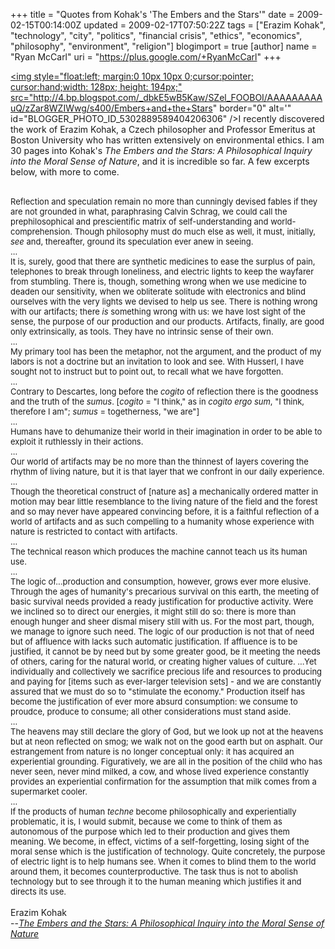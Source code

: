 +++
title = "Quotes from Kohak's 'The Embers and the Stars'"
date = 2009-02-15T00:14:00Z
updated = 2009-02-17T07:50:22Z
tags = ["Erazim Kohak", "technology", "city", "politics", "financial crisis", "ethics", "economics", "philosophy", "environment", "religion"]
blogimport = true
[author]
	name = "Ryan McCarl"
	uri = "https://plus.google.com/+RyanMcCarl"
+++

<a onblur="try {parent.deselectBloggerImageGracefully();} catch(e) {}" href="http://4.bp.blogspot.com/_dbkE5wB5Kaw/SZel_FOOBOI/AAAAAAAAAuQ/zZar8WZIWwg/s1600-h/Embers+and+the+Stars"><img style="float:left; margin:0 10px 10px 0;cursor:pointer; cursor:hand;width: 128px; height: 194px;" src="http://4.bp.blogspot.com/_dbkE5wB5Kaw/SZel_FOOBOI/AAAAAAAAAuQ/zZar8WZIWwg/s400/Embers+and+the+Stars" border="0" alt='" id="BLOGGER_PHOTO_ID_5302889589404206306" /></a>I recently discovered the work of Erazim Kohak, a Czech philosopher and Professor Emeritus at Boston University who has written extensively on environmental ethics.  I am 30 pages into Kohak's <span class="Apple-style-span" style="font-style: italic;">The Embers and the Stars: A Philosophical Inquiry into the Moral Sense of Nature</span>, and it is incredible so far.  A few excerpts below, with more to come.<div><br /><span class="Apple-style-span"  style="font-size:small;">Reflection and speculation remain no more than cunningly devised fables if they are not grounded in what, paraphrasing Calvin Schrag, we could call the prephilosophical and prescientific matrix of self-understanding and world-comprehension.  Though philosophy must do much else as well, it must, initially, </span><span class="Apple-style-span" style="font-style: italic;"><span class="Apple-style-span"  style="font-size:small;">see</span></span><span class="Apple-style-span"  style="font-size:small;"> and, thereafter, ground its speculation ever anew in seeing.</span></div><div><span class="Apple-style-span"  style="font-size:small;">...</span></div><div><span class="Apple-style-span"  style="font-size:small;">It is, surely, good that there are synthetic medicines to ease the surplus of pain, telephones to break through loneliness, and electric lights to keep the wayfarer from stumbling.  There is, though, something wrong when we use medicine to deaden our sensitivity, when we obliterate solitude with electronics and blind ourselves with the very lights we devised to help us see.  There is nothing wrong with our artifacts; there </span><span class="Apple-style-span" style="font-style: italic;"><span class="Apple-style-span"  style="font-size:small;">is </span></span><span class="Apple-style-span"  style="font-size:small;">something wrong with us: we have lost sight of the sense, the purpose of our production and our products.  Artifacts, finally, are good only extrinsically, as tools.  They have no intrinsic sense of their own.</span></div><div><span class="Apple-style-span"  style="font-size:small;">...</span></div><div><span class="Apple-style-span"  style="font-size:small;">My primary tool has been the metaphor, not the argument, and the product of my labors is not a doctrine but an invitation to look and see.  With Husserl, I have sought not to instruct but to point out, to recall what we have forgotten.</span></div><div><span class="Apple-style-span"  style="font-size:small;">...</span></div><div><span class="Apple-style-span"  style="font-size:small;">Contrary to Descartes, long before the </span><span class="Apple-style-span" style="font-style: italic;"><span class="Apple-style-span"  style="font-size:small;">cogito</span></span><span class="Apple-style-span"  style="font-size:small;"> of reflection there is the goodness and the truth of the </span><span class="Apple-style-span" style="font-style: italic;"><span class="Apple-style-span"  style="font-size:small;">sumus</span></span><span class="Apple-style-span"  style="font-size:small;">. [</span><span class="Apple-style-span" style="font-style: italic;"><span class="Apple-style-span"  style="font-size:small;">cogito </span></span><span class="Apple-style-span"  style="font-size:small;">= "I think," as in </span><span class="Apple-style-span" style="font-style: italic;"><span class="Apple-style-span"  style="font-size:small;">cogito ergo sum</span></span><span class="Apple-style-span"  style="font-size:small;">, "I think, therefore I am"; </span><span class="Apple-style-span" style="font-style: italic;"><span class="Apple-style-span"  style="font-size:small;">sumus </span></span><span class="Apple-style-span"  style="font-size:small;">= togetherness, "we are"]</span></div><div><span class="Apple-style-span"  style="font-size:small;">...</span></div><div><span class="Apple-style-span"  style="font-size:small;">Humans have to dehumanize their world in their imagination in order to be able to exploit it ruthlessly in their actions.</span></div><div><span class="Apple-style-span"  style="font-size:small;">...</span></div><div><span class="Apple-style-span"  style="font-size:small;">Our world of artifacts may be no more than the thinnest of layers covering the rhythm of living nature, but it is that layer that we confront in our daily experience.</span></div><div><span class="Apple-style-span"  style="font-size:small;">...</span></div><div><span class="Apple-style-span"  style="font-size:small;">Though the theoretical construct of [nature as] a mechanically ordered matter in motion may bear little resemblance to the living nature of the field and the forest and so may never have appeared convincing before, it is a faithful reflection of a world of artifacts and as such compelling to a humanity whose experience with nature is restricted to contact with artifacts.</span></div><div><span class="Apple-style-span"  style="font-size:small;">...</span></div><div><span class="Apple-style-span"  style="font-size:small;">The technical reason which produces the machine cannot teach us its human use.</span></div><div><span class="Apple-style-span"  style="font-size:small;">...</span></div><div><span class="Apple-style-span"  style="font-size:small;">The logic of...production and consumption, however, grows ever more elusive.  Through the ages of humanity's precarious survival on this earth, the meeting of basic survival needs provided a ready justification for productive activity.  Were we inclined so to direct our energies, it might still do so: there is more than enough hunger and sheer dismal misery still with us.  For the most part, though, we manage to ignore such need.  The logic of our production is not that of need but of affluence with lacks such automatic justification.  If affluence is to be justified, it cannot be by need but by some greater good, be it meeting the needs of others, caring for the natural world, or creating higher values of culture.  ...Yet individually and collectively we sacrifice precious life and resources to producing and paying for [items such as ever-larger television sets] - and we are constantly assured that we must do so to "stimulate the economy."  Production itself has become the justification of ever more absurd consumption: we consume to proudce, produce to consume; all other considerations must stand aside.</span></div><div><span class="Apple-style-span"  style="font-size:small;">...</span></div><div><span class="Apple-style-span"  style="font-size:small;">The heavens may still declare the glory of God, but we look up not at the heavens but at neon reflected on smog; we walk not on the good earth but on asphalt.  Our estrangement from nature is no longer conceptual only: it has acquired an experiential grounding.  Figuratively, we are all in the position of the child who has never seen, never mind milked, a cow, and whose lived experience constantly provides an experiential confirmation for the assumption that milk comes from a supermarket cooler.</span></div><div><span class="Apple-style-span"  style="font-size:small;">...</span></div><div><span class="Apple-style-span"  style="font-size:small;">If the products of human </span><span class="Apple-style-span" style="font-style: italic;"><span class="Apple-style-span"  style="font-size:small;">techne</span></span><span class="Apple-style-span"  style="font-size:small;"> become philosophically and experientially problematic, it is, I would submit, because we come to think of them as autonomous of the purpose which led to their production and gives them meaning.  We become, in effect, victims of a self-forgetting, losing sight of the moral sense which is the justification of technology.  Quite concretely, the purpose of electric light is to help humans see.  When it comes to blind them to the world around them, it becomes counterproductive.  The task thus is not to abolish technology but to see through it to the human meaning which justifies it and directs its use.</span><br /><br /></div><div>Erazim Kohak  </div><div>--<span class="Apple-style-span" style="font-style: italic; "><a href="http://books.google.com/books?id=GvI0xlwoMesC&amp;dq=the+embers+and+the+stars&amp;source=gbs_summary_s&amp;cad=0">The Embers and the Stars: A Philosophical Inquiry into the Moral Sense of Nature</a></span><br /><br /></div>
